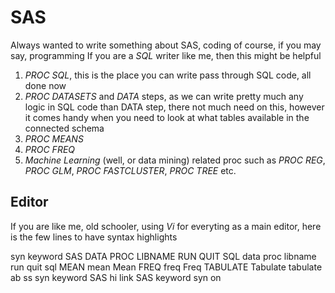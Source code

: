 SAS
===

Always wanted to write something about SAS, coding of course, if you may say, programming
If you are a _SQL_ writer like me, then this might be helpful

1. *PROC SQL*, this is the place you can write pass through SQL code, all done now
2. *PROC DATASETS* and *DATA* steps, as we can write pretty much any logic in SQL code than DATA step, there not much need on this, however it comes handy when you need to look at what tables available in the connected schema
3. *PROC MEANS*
4. *PROC FREQ*
5. *Machine Learning* (well, or data mining) related proc such as *PROC REG*, *PROC GLM*, *PROC FASTCLUSTER*, *PROC TREE* etc.

Editor
---
If you are like me, old schooler, using _Vi_ for everyting as a main editor, here is the few lines to have syntax highlights

syn keyword SAS DATA PROC LIBNAME RUN QUIT SQL data proc libname run quit sql MEAN mean Mean FREQ freq Freq TABULATE Tabulate tabulate
ab ss syn keyword SAS
hi link SAS keyword
syn on
